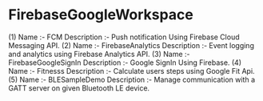 # FirebaseGoogleWorkspace
(1) Name :- FCM Description :- Push notification Using Firebase Cloud Messaging API.  (2) Name :- FirebaseAnalytics Description :- Event logging and analytics using Firebase Analytics API.  (3) Name :- FirebaseGoogleSignIn Description :- Google SignIn Using Firebase.  (4) Name :- Fitnesss Description :- Calculate users steps using Google Fit Api.  (5) Name :- BLESampleDemo Description :- Manage communication with a GATT server on given Bluetooth LE device.
